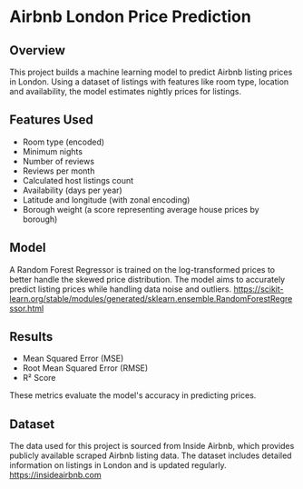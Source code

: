 # Airbnb London Price Prediction

## Overview

This project builds a machine learning model to predict Airbnb listing prices in London. Using a dataset of listings with features like room type, location and availability, the model estimates nightly prices for listings.

## Features Used

- Room type (encoded)
- Minimum nights
- Number of reviews
- Reviews per month
- Calculated host listings count
- Availability (days per year)
- Latitude and longitude (with zonal encoding)
- Borough weight (a score representing average house prices by borough)

## Model

A Random Forest Regressor is trained on the log-transformed prices to better handle the skewed price distribution. The model aims to accurately predict listing prices while handling data noise and outliers. https://scikit-learn.org/stable/modules/generated/sklearn.ensemble.RandomForestRegressor.html

## Results

- Mean Squared Error (MSE)
- Root Mean Squared Error (RMSE)
- R² Score

These metrics evaluate the model's accuracy in predicting prices.

## Dataset

The data used for this project is sourced from Inside Airbnb, which provides publicly available scraped Airbnb listing data. The dataset includes detailed information on listings in London and is updated regularly. https://insideairbnb.com

